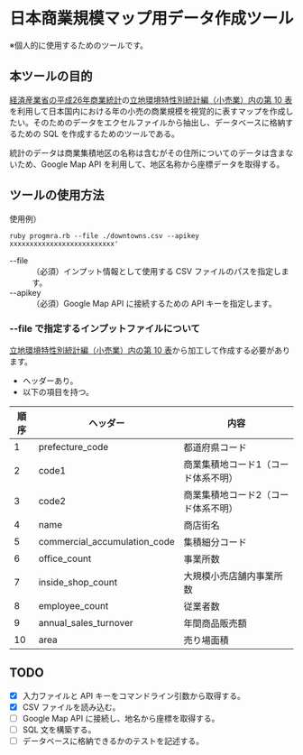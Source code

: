 # 日本商業規模マップ用データ作成ツール
※個人的に使用するためのツールです。

## 本ツールの目的
[経済産業省の平成26年商業統計](http://www.meti.go.jp/statistics/tyo/syougyo/result-2.html)の[立地環境特性別統計編（小売業）内の第 10 表](http://www.meti.go.jp/statistics/tyo/syougyo/result-2/h26/index-ricchidata.html)を利用して日本国内における年の小売の商業規模を視覚的に表すマップを作成したい。そのためのデータをエクセルファイルから抽出し、データベースに格納するための SQL を作成するためのツールである。

統計のデータは商業集積地区の名称は含むがその住所についてのデータは含まないため、Google Map API を利用して、地区名称から座標データを取得する。

## ツールの使用方法
使用例）
```
ruby progmra.rb --file ./downtowns.csv --apikey xxxxxxxxxxxxxxxxxxxxxxxxxx'
```

<dl>
  <dt>--file</dt>
  <dd>（必須）インプット情報として使用する CSV ファイルのパスを指定します。</dd>
  <dt>--apikey</dt>
  <dd>（必須）Google Map API に接続するための API キーを指定します。</dd>
</dl>

### --file で指定するインプットファイルについて
[立地環境特性別統計編（小売業）内の第 10 表](http://www.meti.go.jp/statistics/tyo/syougyo/result-2/h26/index-ricchidata.html)から加工して作成する必要があります。

- ヘッダーあり。
- 以下の項目を持つ。

|順序|ヘッダー|内容|
|-----|----------|----------|
|1|prefecture_code|都道府県コード|
|2|code1|商業集積地コード1（コード体系不明）|
|3|code2|商業集積地コード2（コード体系不明）|
|4|name|商店街名|
|5|commercial_accumulation_code|集積細分コード|
|6|office_count|事業所数|
|7|inside_shop_count|大規模小売店舗内事業所数|
|8|employee_count|従業者数|
|9|annual_sales_turnover|年間商品販売額|
|10|area|売り場面積|

## TODO
- [x] 入力ファイルと API キーをコマンドライン引数から取得する。
- [x] CSV ファイルを読み込む。
- [ ] Google Map API に接続し、地名から座標を取得する。
- [ ] SQL 文を構築する。
- [ ] データベースに格納できるかのテストを記述する。